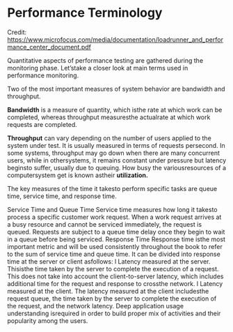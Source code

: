 # Performance Terminology

Credit: https://www.microfocus.com/media/documentation/loadrunner_and_performance_center_document.pdf

Quantitative aspects of performance testing are gathered during the monitoring phase. Let’stake
a closer look at main terms used in performance monitoring.

Two of the most important measures of system behavior are bandwidth and throughput.

**Bandwidth** is a measure of quantity, which isthe rate at which work can be completed, whereas
throughput measuresthe actualrate at which work requests are completed.

**Throughput** can vary depending on the number of users applied to the system under test. It is
usually measured in terms of requests persecond. In some systems, throughput may go down
when there are many concurrent users, while in othersystems, it remains constant under pressure
but latency beginsto suffer, usually due to queuing. How busy the variousresources of a
computersystem get is known astheir **utilization.**

The key measures of the time it takesto perform specific tasks are queue time, service time, and
response time.

Service Time and Queue Time
Service time measures how long it takesto process a specific customer work request.
When a work request arrives at a busy resource and cannot be serviced immediately, the request is
queued. Requests are subject to a queue time delay once they begin to wait in a queue before
being serviced.
Response Time
Response time isthe most important metric and will be used consistently throughout the book to
refer to the sum of service time and queue time. It can be divided into response time at the server
or client asfollows:
l Latency measured at the server. Thisisthe time taken by the server to complete the execution
of a request. This does not take into account the client-to-server latency, which includes
additional time for the request and response to crossthe network.
l Latency measured at the client. The latency measured at the client includesthe request queue,
the time taken by the server to complete the execution of the request, and the network latency.
Deep application usage understanding isrequired in order to build proper mix of activities and
their popularity among the users.


